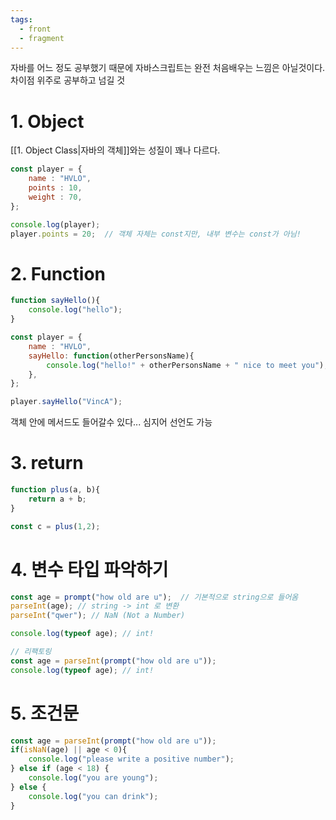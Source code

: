 ```yaml
---
tags:
  - front
  - fragment
---
```

자바를 어느 정도 공부했기 때문에 자바스크립트는 완전 처음배우는 느낌은 아닐것이다.
차이점 위주로 공부하고 넘길 것
# 1. Object
[[1. Object Class|자바의 객체]]와는 성질이 꽤나 다르다.
```js
const player = {
	name : "HVLO",
	points : 10,
	weight : 70,
};

console.log(player);
player.points = 20;  // 객체 자체는 const지만, 내부 변수는 const가 아님!
```


# 2. Function
```js
function sayHello(){
	console.log("hello");
}
```


```js
const player = {
	name : "HVLO",
	sayHello: function(otherPersonsName){
		console.log("hello!" + otherPersonsName + " nice to meet you");
	},
};

player.sayHello("VincA");
```
객체 안에 메서드도 들어갈수 있다... 심지어 선언도 가능

# 3. return
```js
function plus(a, b){
	return a + b;
}

const c = plus(1,2);
```

# 4. 변수 타입 파악하기
```js
const age = prompt("how old are u");  // 기본적으로 string으로 들어옴
parseInt(age); // string -> int 로 변환
parseInt("qwer"); // NaN (Not a Number)

console.log(typeof age); // int!
```

```js
// 리팩토링
const age = parseInt(prompt("how old are u"));
console.log(typeof age); // int!
```


# 5. 조건문
```js
const age = parseInt(prompt("how old are u"));
if(isNaN(age) || age < 0){
	console.log("please write a positive number");
} else if (age < 18) {
	console.log("you are young");
} else {
	console.log("you can drink");
}
```





